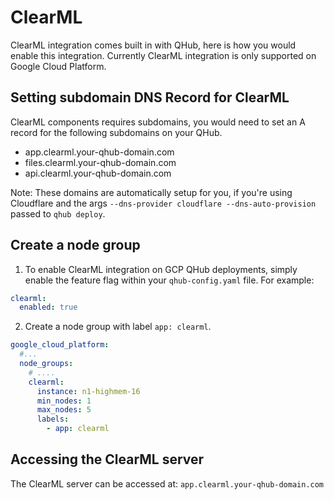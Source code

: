 # ClearML

ClearML integration comes built in with QHub, here is how you would
enable this integration.  Currently ClearML integration is only supported on Google Cloud Platform.

## Setting subdomain DNS Record for ClearML

ClearML components requires subdomains, you would need to set an A record
for the following subdomains on your QHub.

- app.clearml.your-qhub-domain.com
- files.clearml.your-qhub-domain.com
- api.clearml.your-qhub-domain.com

Note: These domains are automatically setup for you, if you're using Cloudflare and the
args `--dns-provider cloudflare --dns-auto-provision` passed to `qhub deploy`.


## Create a node group

1. To enable ClearML integration on GCP QHub deployments, simply enable the feature flag within your `qhub-config.yaml` file. For example:

```yaml
clearml:
  enabled: true
```

2. Create a node group with label `app: clearml`.

```yaml
google_cloud_platform:
  #...
  node_groups:
    # ....
    clearml:
      instance: n1-highmem-16
      min_nodes: 1
      max_nodes: 5
      labels:
        - app: clearml
```

## Accessing the ClearML server

The ClearML server can be accessed at: `app.clearml.your-qhub-domain.com`
